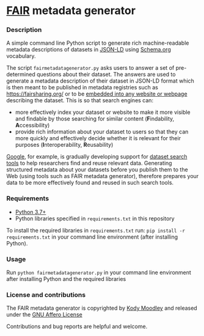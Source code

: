 # [FAIR](https://www.go-fair.org/fair-principles/) metadata generator

### Description

A simple command line Python script to generate rich machine-readable metadata descriptions of datasets in [JSON-LD](https://json-ld.org/) using [Schema.org](https://schema.org/) vocabulary.

The script ``fairmetadatagenerator.py`` asks users to answer a set of pre-determined questions about their dataset. The answers are used to generate a metadata description of their dataset in JSON-LD format which is then meant to be published in metadata registries such as https://fairsharing.org/ or to be [embedded into any website or webpage](https://developers.google.com/search/docs/guides/intro-structured-data) describing the dataset. This is so that search engines can:

+ more effectively index your dataset or website to make it more visible and findable by those searching for similar content (**F**indability, **A**ccessibility)
+ provide rich information about your dataset to users so that they can more quickly and effectively decide whether it is relevant for their purposes (**I**nteroperability, **R**eusability)

[Google](https://www.google.com/), for example, is gradually developing support for [dataset search tools](https://datasetsearch.research.google.com/) to help researchers find and reuse relevant data. Generating structured metadata about your datasets before you publish them to the Web (using tools such as FAIR metadata generator), therefore prepares your data to be more effectively found and reused in such search tools.

### Requirements

+ [Python 3.7+](https://www.python.org/downloads/)
+ Python libraries specified in ``requirements.txt`` in this repository

To install the required libraries in ``requirements.txt`` run: ``pip install -r requirements.txt`` in your command line environment (after installing Python).

### Usage

Run ``python fairmetadatagenerator.py`` in your command line environment after installing Python and the required libraries

### License and contributions

The FAIR metadata generator is copyrighted by [Kody Moodley](https://sites.google.com/site/kodymoodley/) and released under the [GNU Affero License](https://www.gnu.org/licenses/agpl-3.0.txt)

Contributions and bug reports are helpful and welcome.
